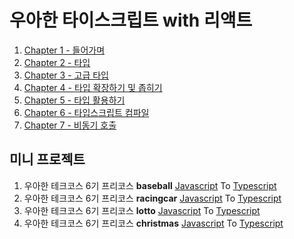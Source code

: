 # 우아한 타이스크립트 with 리액트

1. [Chapter 1 - 들어가며](https://github.com/BangDori/woowa-typescript/labels/Chapter%201)
2. [Chapter 2 - 타입](https://github.com/BangDori/woowa-typescript/labels/Chapter%202)
3. [Chapter 3 - 고급 타입](https://github.com/BangDori/woowa-typescript/labels/Chapter%203)
4. [Chapter 4 - 타입 확장하기 및 좁히기](https://github.com/BangDori/woowa-typescript/labels/Chapter%204)
5. [Chapter 5 - 타입 활용하기](https://github.com/BangDori/woowa-typescript/labels/Chapter%205)
6. [Chapter 6 - 타입스크립트 컴파일](https://github.com/BangDori/woowa-typescript/labels/Chapter%206)
7. [Chapter 7 - 비동기 호출](https://github.com/BangDori/woowa-typescript/labels/Section%207)

## 미니 프로젝트

1. 우아한 테크코스 6기 프리코스 **baseball** [Javascript](https://github.com/BangDori/javascript-baseball-6/tree/BangDori) To [Typescript](https://github.com/BangDori/woowa-typescript/tree/main/typescript-baseball)
2. 우아한 테크코스 6기 프리코스 **racingcar** [Javascript](https://github.com/BangDori/javascript-racingcar-6/tree/BangDori) To [Typescript](https://github.com/BangDori/woowa-typescript/tree/main/typescript-racingcar)
3. 우아한 테크코스 6기 프리코스 **lotto** [Javascript](https://github.com/BangDori/javascript-lotto-6/tree/BangDori) To [Typescript](https://github.com/BangDori/woowa-typescript/tree/main/typescript-lotto)
4. 우아한 테크코스 6기 프리코스 **christmas** [Javascript](https://github.com/BangDori/javascript-christmas-6-BangDori) To [Typescript](https://github.com/BangDori/woowa-typescript/tree/main/typescript-christmas)
